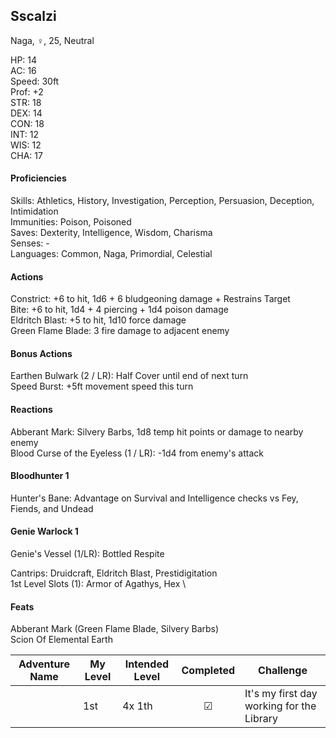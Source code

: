 ## Sscalzi
Naga, ♀, 25, Neutral

HP: 14 \
AC: 16 \
Speed: 30ft \
Prof: +2 \
STR: 18 \
DEX: 14 \
CON: 18 \
INT: 12 \
WIS: 12 \
CHA: 17

#### Proficiencies
Skills: Athletics, History, Investigation, Perception, Persuasion, Deception, Intimidation \
Immunities: Poison, Poisoned \
Saves: Dexterity, Intelligence, Wisdom, Charisma \
Senses: - \
Languages: Common, Naga, Primordial, Celestial

#### Actions
Constrict: +6 to hit, 1d6 + 6 bludgeoning damage + Restrains Target \
Bite: +6 to hit, 1d4 + 4 piercing + 1d4 poison damage \
Eldritch Blast: +5 to hit, 1d10 force damage \
Green Flame Blade: 3 fire damage to adjacent enemy

#### Bonus Actions
Earthen Bulwark (2 / LR): Half Cover until end of next turn \
Speed Burst: +5ft movement speed this turn

#### Reactions
Abberant Mark: Silvery Barbs, 1d8 temp hit points or damage to nearby enemy \
Blood Curse of the Eyeless (1 / LR): -1d4 from enemy's attack

#### Bloodhunter 1
Hunter's Bane: Advantage on Survival and Intelligence checks vs Fey, Fiends, and Undead

#### Genie Warlock 1
Genie's Vessel (1/LR): Bottled Respite

Cantrips: Druidcraft, Eldritch Blast, Prestidigitation \
1st Level Slots (1): Armor of Agathys, Hex \ 

#### Feats
Abberant Mark (Green Flame Blade, Silvery Barbs) \
Scion Of Elemental Earth

| Adventure Name          | My Level | Intended Level | Completed | Challenge |
| ------------------------- | ------ | -------------- |:---:|-----|
|  |  1st   | 4x 1th         | ☑ | It's my first day working for the Library |
